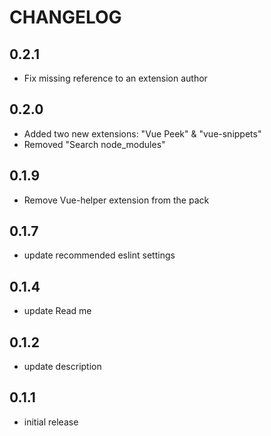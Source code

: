 # CHANGELOG

## 0.2.1

- Fix missing reference to an extension author

## 0.2.0

- Added two new extensions: "Vue Peek" & "vue-snippets"
- Removed "Search node_modules"

## 0.1.9

- Remove Vue-helper extension from the pack

## 0.1.7

- update recommended eslint settings

## 0.1.4

- update Read me

## 0.1.2

- update description

## 0.1.1

- initial release
